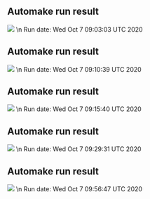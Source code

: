 ## Automake run result
![](CB)
\n
Run date: Wed Oct  7 09:03:03 UTC 2020
## Automake run result
![](CB)
\n
Run date: Wed Oct  7 09:10:39 UTC 2020
## Automake run result
![](CB)
\n
Run date: Wed Oct  7 09:15:40 UTC 2020
## Automake run result
![](CB)
\n
Run date: Wed Oct  7 09:29:31 UTC 2020
## Automake run result
![](CB)
\n
Run date: Wed Oct  7 09:56:47 UTC 2020
